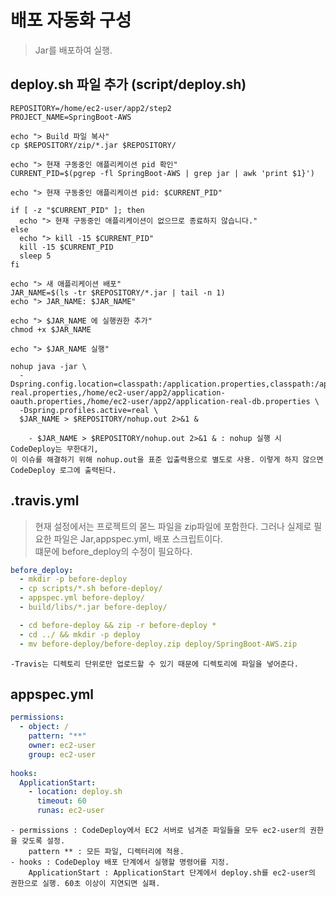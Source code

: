 # 배포 자동화 구성
> Jar를 배포하여 실행.

## deploy.sh 파일 추가 (script/deploy.sh)
```shell
REPOSITORY=/home/ec2-user/app2/step2
PROJECT_NAME=SpringBoot-AWS

echo "> Build 파일 복사"
cp $REPOSITORY/zip/*.jar $REPOSITORY/

echo "> 현재 구동중인 애플리케이션 pid 확인"
CURRENT_PID=$(pgrep -fl SpringBoot-AWS | grep jar | awk 'print $1}')

echo "> 현재 구동중인 애플리케이션 pid: $CURRENT_PID"

if [ -z "$CURRENT_PID" ]; then
  echo "> 현재 구동중인 애플리케이션이 없으므로 종료하지 않습니다."
else
  echo "> kill -15 $CURRENT_PID"
  kill -15 $CURRENT_PID
  sleep 5
fi 

echo "> 새 애플리케이션 배포"
JAR_NAME=$(ls -tr $REPOSITORY/*.jar | tail -n 1)
echo "> JAR_NAME: $JAR_NAME"

echo "> $JAR_NAME 에 실행권한 추가"
chmod +x $JAR_NAME 

echo "> $JAR_NAME 실행"

nohup java -jar \
  -Dspring.config.location=classpath:/application.properties,classpath:/application-real.properties,/home/ec2-user/app2/application-oauth.properties,/home/ec2-user/app2/application-real-db.properties \
  -Dspring.profiles.active=real \
  $JAR_NAME > $REPOSITORY/nohup.out 2>&1 &

```
        - $JAR_NAME > $REPOSITORY/nohup.out 2>&1 & : nohup 실행 시 CodeDeploy는 무한대기,    
    이 이슈를 해결하기 위해 nohup.out을 표준 입출력용으로 별도로 사용. 이렇게 하지 않으면 CodeDeploy 로그에 출력된다.

## .travis.yml
> 현재 설정에서는 프로젝트의 몯느 파일을 zip파일에 포함한다. 그러나 실제로 필요한 파일은 Jar,appspec.yml, 배포 스크립트이다.    
> 떄문에 before_deploy의 수정이 필요하다.

```yaml
before_deploy:
  - mkdir -p before-deploy
  - cp scripts/*.sh before-deploy/
  - appspec.yml before-deploy/
  - build/libs/*.jar before-deploy/

  - cd before-deploy && zip -r before-deploy *
  - cd ../ && mkdir -p deploy
  - mv before-deploy/before-deploy.zip deploy/SpringBoot-AWS.zip
```
    -Travis는 디렉토리 단위로만 업로드할 수 있기 때문에 디렉토리에 파일을 넣어준다.


## appspec.yml
```yaml
permissions:
  - object: /
    pattern: "**"
    owner: ec2-user
    group: ec2-user
    
hooks:
  ApplicationStart:
    - location: deploy.sh
      timeout: 60
      runas: ec2-user
```
    - permissions : CodeDeploy에서 EC2 서버로 넘겨준 파일들을 모두 ec2-user의 권한을 갖도록 설정.
        pattern ** : 모든 파일, 디렉터리에 적용.
    - hooks : CodeDeploy 배포 단계에서 실행할 명령어를 지정.
        ApplicationStart : ApplicationStart 단계에서 deploy.sh를 ec2-user의 권한으로 실행. 60초 이상이 지연되면 실패.
